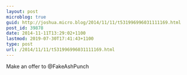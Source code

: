 ```yaml
---
layout: post
microblog: true
guid: http://joshua.micro.blog/2014/11/11/t531996996031111169.html
post_id: 39878
date: 2014-11-11T13:29:02+1100
lastmod: 2019-07-30T17:41:43+1100
type: post
url: /2014/11/11/t531996996031111169.html
---
```

Make an offer to @FakeAshPunch

